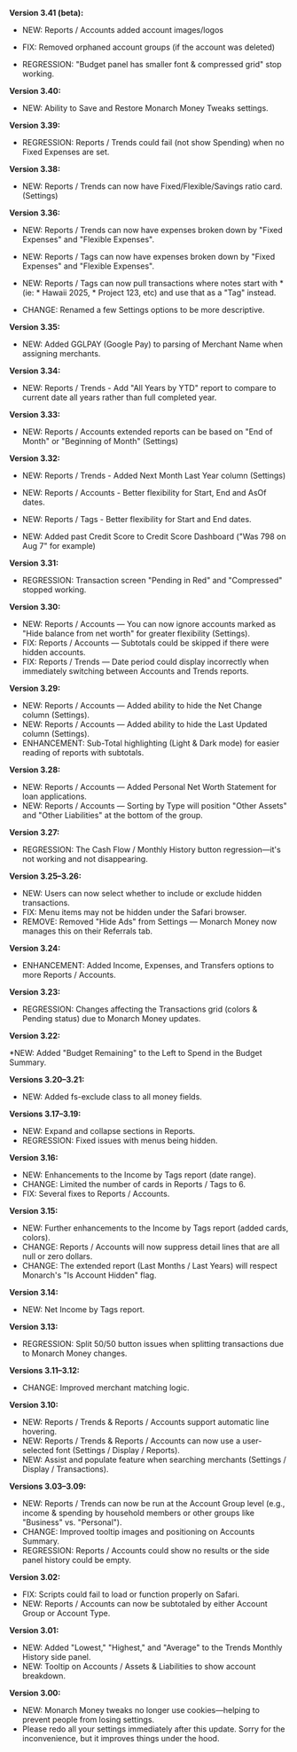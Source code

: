 **Version 3.41 (beta):**

* NEW: Reports / Accounts added account images/logos
  
* FIX: Removed orphaned account groups (if the account was deleted)

* REGRESSION: "Budget panel has smaller font & compressed grid" stop working.

**Version 3.40:**

* NEW: Ability to Save and Restore Monarch Money Tweaks settings.

**Version 3.39:**

* REGRESSION: Reports / Trends could fail (not show Spending) when no Fixed Expenses are set. 

**Version 3.38:**

* NEW: Reports / Trends can now have Fixed/Flexible/Savings ratio card. (Settings)

**Version 3.36:**

* NEW: Reports / Trends can now have expenses broken down by "Fixed Expenses" and "Flexible Expenses".

* NEW: Reports / Tags can now have expenses broken down by "Fixed Expenses" and "Flexible Expenses".

* NEW: Reports / Tags can now pull transactions where notes start with * (ie: * Hawaii 2025, * Project 123, etc) and use that as a "Tag" instead.
  
* CHANGE: Renamed a few Settings options to be more descriptive.

**Version 3.35:**

* NEW: Added GGLPAY (Google Pay) to parsing of Merchant Name when assigning merchants.

**Version 3.34:**

* NEW: Reports / Trends - Add "All Years by YTD" report to compare to current date all years rather than full completed year.

**Version 3.33:**

* NEW: Reports / Accounts extended reports can be based on "End of Month" or "Beginning of Month" (Settings)

**Version 3.32:**

* NEW: Reports / Trends - Added Next Month Last Year column (Settings)

* NEW: Reports / Accounts - Better flexibility for Start, End and AsOf dates.

* NEW: Reports / Tags - Better flexibility for Start and End dates.

* NEW: Added past Credit Score to Credit Score Dashboard ("Was 798 on Aug 7" for example)

**Version 3.31:**

* REGRESSION: Transaction screen "Pending in Red" and "Compressed" stopped working.

**Version 3.30:**

* NEW: Reports / Accounts — You can now ignore accounts marked as "Hide balance from net worth" for greater flexibility (Settings).
* FIX: Reports / Accounts — Subtotals could be skipped if there were hidden accounts.
* FIX: Reports / Trends — Date period could display incorrectly when immediately switching between Accounts and Trends reports.

**Version 3.29:**

* NEW: Reports / Accounts — Added ability to hide the Net Change column (Settings).
* NEW: Reports / Accounts — Added ability to hide the Last Updated column (Settings).
* ENHANCEMENT: Sub-Total highlighting (Light & Dark mode) for easier reading of reports with subtotals.

**Version 3.28:**

* NEW: Reports / Accounts — Added Personal Net Worth Statement for loan applications.
* NEW: Reports / Accounts — Sorting by Type will position "Other Assets" and "Other Liabilities" at the bottom of the group.

**Version 3.27:**

* REGRESSION: The Cash Flow / Monthly History button regression—it's not working and not disappearing.

**Version 3.25–3.26:**

* NEW: Users can now select whether to include or exclude hidden transactions.
* FIX: Menu items may not be hidden under the Safari browser.
* REMOVE: Removed "Hide Ads" from Settings — Monarch Money now manages this on their Referrals tab.

**Version 3.24:**

* ENHANCEMENT: Added Income, Expenses, and Transfers options to more Reports / Accounts.

**Version 3.23:**

* REGRESSION: Changes affecting the Transactions grid (colors & Pending status) due to Monarch Money updates.

**Version 3.22:**

*NEW: Added "Budget Remaining" to the Left to Spend in the Budget Summary.

**Versions 3.20–3.21:**

* NEW: Added fs-exclude class to all money fields.

**Versions 3.17–3.19:**

* NEW: Expand and collapse sections in Reports.
* REGRESSION: Fixed issues with menus being hidden.

**Version 3.16:**

* NEW: Enhancements to the Income by Tags report (date range).
* CHANGE: Limited the number of cards in Reports / Tags to 6.
* FIX: Several fixes to Reports / Accounts.

**Version 3.15:**

* NEW: Further enhancements to the Income by Tags report (added cards, colors).
* CHANGE: Reports / Accounts will now suppress detail lines that are all null or zero dollars.
* CHANGE: The extended report (Last Months / Last Years) will respect Monarch's "Is Account Hidden" flag.

**Version 3.14:**

* NEW: Net Income by Tags report.

**Version 3.13:**

* REGRESSION: Split 50/50 button issues when splitting transactions due to Monarch Money changes.

**Versions 3.11–3.12:**

* CHANGE: Improved merchant matching logic.

**Version 3.10:**

* NEW: Reports / Trends & Reports / Accounts support automatic line hovering.
* NEW: Reports / Trends & Reports / Accounts can now use a user-selected font (Settings / Display / Reports).
* NEW: Assist and populate feature when searching merchants (Settings / Display / Transactions).

**Versions 3.03–3.09:**

* NEW: Reports / Trends can now be run at the Account Group level (e.g., income & spending by household members or other groups like "Business" vs. "Personal").
* CHANGE: Improved tooltip images and positioning on Accounts Summary.
* REGRESSION: Reports / Accounts could show no results or the side panel history could be empty.

**Version 3.02:**

* FIX: Scripts could fail to load or function properly on Safari.
* NEW: Reports / Accounts can now be subtotaled by either Account Group or Account Type.

**Version 3.01:**

* NEW: Added "Lowest," "Highest," and "Average" to the Trends Monthly History side panel.
* NEW: Tooltip on Accounts / Assets & Liabilities to show account breakdown.

**Version 3.00:**

* NEW: Monarch Money tweaks no longer use cookies—helping to prevent people from losing settings.
* Please redo all your settings immediately after this update. Sorry for the inconvenience, but it improves things under the hood.
